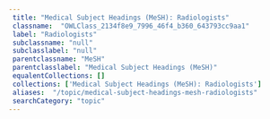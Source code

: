 ```yaml
--- 
 title: "Medical Subject Headings (MeSH): Radiologists" 
 classname:  "OWLClass_2134f8e9_7996_46f4_b360_643793cc9aa1" 
 label: "Radiologists" 
 subclassname: "null" 
 subclasslabel: "null" 
 parentclassname: "MeSH" 
 parentclasslabel: "Medical Subject Headings (MeSH)" 
 equalentCollections: [] 
 collections: ['Medical Subject Headings (MeSH): Radiologists']
 aliases:  "/topic/medical-subject-headings-mesh-radiologists"  
 searchCategory: "topic" 
---
```

